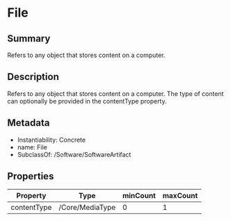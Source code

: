 <!-- Automatically generated by spec-parser v2.0.0 on 2023-12-27T15:02:03.969017+00:00 -->
<!-- SPDX-License-Identifier: Community-Spec-1.0 -->

# File

## Summary

Refers to any object that stores content on a computer.


## Description

Refers to any object that stores content on a computer.
The type of content can optionally be provided in the contentType property.


## Metadata

- Instantiability: Concrete
- name: File
- SubclassOf: /Software/SoftwareArtifact



## Properties

| Property | Type | minCount | maxCount |
|---|---|---|---|
| contentType | /Core/MediaType | 0 | 1 |

